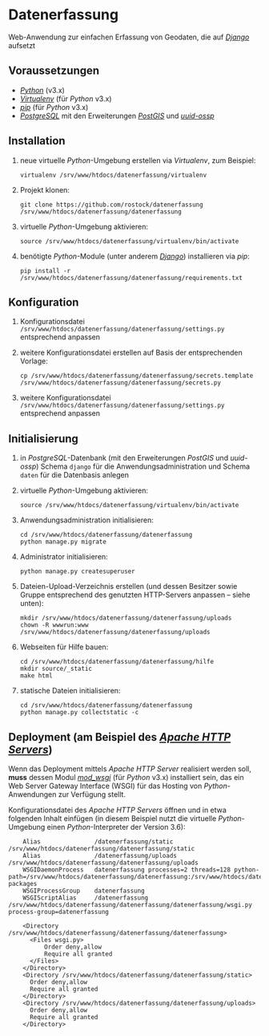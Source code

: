 # Datenerfassung

Web-Anwendung zur einfachen Erfassung von Geodaten, die auf [*Django*](https://www.djangoproject.com) aufsetzt

## Voraussetzungen

* [*Python*](https://www.python.org/) (v3.x)
* [*Virtualenv*](https://virtualenv.pypa.io/) (für *Python* v3.x)
* [*pip*](https://pip.pypa.io/) (für *Python* v3.x)
* [*PostgreSQL*](https://www.postgresql.org/) mit den Erweiterungen [*PostGIS*](https://postgis.net/) und [*uuid-ossp*](https://www.postgresql.org/docs/current/uuid-ossp.html)

## Installation

1.  neue virtuelle *Python*-Umgebung erstellen via *Virtualenv*, zum Beispiel:

        virtualenv /srv/www/htdocs/datenerfassung/virtualenv

1.  Projekt klonen:

        git clone https://github.com/rostock/datenerfassung /srv/www/htdocs/datenerfassung/datenerfassung

1.  virtuelle *Python*-Umgebung aktivieren:

        source /srv/www/htdocs/datenerfassung/virtualenv/bin/activate

1.  benötigte *Python*-Module (unter anderem [*Django*](https://www.djangoproject.com/)) installieren via *pip*:

        pip install -r /srv/www/htdocs/datenerfassung/datenerfassung/requirements.txt

## Konfiguration

1.  Konfigurationsdatei `/srv/www/htdocs/datenerfassung/datenerfassung/settings.py` entsprechend anpassen
1.  weitere Konfigurationsdatei erstellen auf Basis der entsprechenden Vorlage:

        cp /srv/www/htdocs/datenerfassung/datenerfassung/secrets.template /srv/www/htdocs/datenerfassung/datenerfassung/secrets.py

1.  weitere Konfigurationsdatei `/srv/www/htdocs/datenerfassung/datenerfassung/settings.py` entsprechend anpassen

## Initialisierung

1.  in *PostgreSQL*-Datenbank (mit den Erweiterungen *PostGIS* und *uuid-ossp*) Schema `django` für die Anwendungsadministration und Schema `daten` für die Datenbasis anlegen
1.  virtuelle *Python*-Umgebung aktivieren:

        source /srv/www/htdocs/datenerfassung/virtualenv/bin/activate

1.  Anwendungsadministration initialisieren:

        cd /srv/www/htdocs/datenerfassung/datenerfassung
        python manage.py migrate

1.  Administrator initialisieren:

        python manage.py createsuperuser

1.  Dateien-Upload-Verzeichnis erstellen (und dessen Besitzer sowie Gruppe entsprechend des genutzten HTTP-Servers anpassen – siehe unten):

        mkdir /srv/www/htdocs/datenerfassung/datenerfassung/uploads
        chown -R wwwrun:www /srv/www/htdocs/datenerfassung/datenerfassung/uploads

1.  Webseiten für Hilfe bauen:

        cd /srv/www/htdocs/datenerfassung/datenerfassung/hilfe
        mkdir source/_static
        make html

1.  statische Dateien initialisieren:

        cd /srv/www/htdocs/datenerfassung/datenerfassung
        python manage.py collectstatic -c

## Deployment (am Beispiel des [*Apache HTTP Servers*](https://httpd.apache.org/))

Wenn das Deployment mittels *Apache HTTP Server* realisiert werden soll, **muss** dessen Modul [*mod_wsgi*](https://modwsgi.readthedocs.io) (für *Python* v3.x) installiert sein, das ein Web Server Gateway Interface (WSGI) für das Hosting von *Python*-Anwendungen zur Verfügung stellt.

Konfigurationsdatei des *Apache HTTP Servers* öffnen und in etwa folgenden Inhalt einfügen (in diesem Beispiel nutzt die virtuelle *Python*-Umgebung einen *Python*-Interpreter der Version 3.6):
    
        Alias               /datenerfassung/static /srv/www/htdocs/datenerfassung/datenerfassung/static
        Alias               /datenerfassung/uploads /srv/www/htdocs/datenerfassung/datenerfassung/uploads
        WSGIDaemonProcess   datenerfassung processes=2 threads=128 python-path=/srv/www/htdocs/datenerfassung/datenerfassung:/srv/www/htdocs/datenerfassung/virtualenv/lib/python3.6/site-packages
        WSGIProcessGroup    datenerfassung
        WSGIScriptAlias     /datenerfassung /srv/www/htdocs/datenerfassung/datenerfassung/datenerfassung/wsgi.py process-group=datenerfassung

        <Directory /srv/www/htdocs/datenerfassung/datenerfassung/datenerfassung>
          <Files wsgi.py>
              Order deny,allow
              Require all granted
          </Files>
        </Directory>
        <Directory /srv/www/htdocs/datenerfassung/datenerfassung/static>
          Order deny,allow
          Require all granted
        </Directory>
        <Directory /srv/www/htdocs/datenerfassung/datenerfassung/uploads>
          Order deny,allow
          Require all granted
        </Directory>
